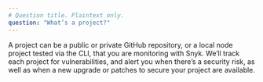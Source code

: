 ```yaml
---
# Question title. Plaintext only.
question: "What’s a project?"
---
```


A project can be a public or private GitHub repository, or a local node project tested via the CLI, that you are monitoring with Snyk. We’ll track each project for vulnerabilities, and alert you when there’s a security risk, as well as when a new upgrade or patches to secure your project are available.

